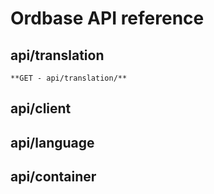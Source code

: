 # Ordbase API reference


## api/translation

    **GET - api/translation/**


## api/client

## api/language

## api/container
